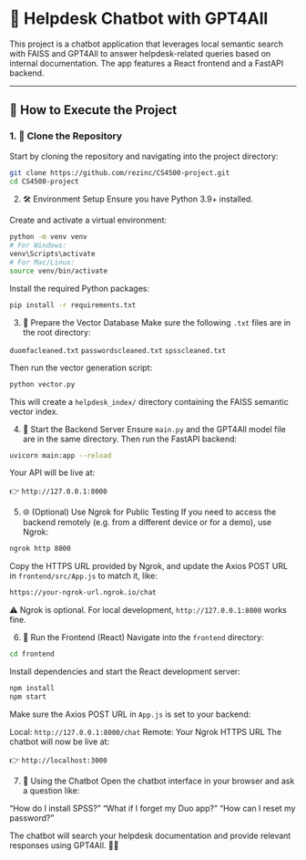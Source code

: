 # 💬 Helpdesk Chatbot with GPT4All

This project is a chatbot application that leverages local semantic search with FAISS and GPT4All to answer helpdesk-related queries based on internal documentation. The app features a React frontend and a FastAPI backend.

---

## 🚀 How to Execute the Project

### 1. 🔄 Clone the Repository

Start by cloning the repository and navigating into the project directory:

```bash
git clone https://github.com/rezinc/CS4500-project.git
cd CS4500-project
```

2. 🛠️ Environment Setup
Ensure you have Python 3.9+ installed.

Create and activate a virtual environment:

```bash
python -m venv venv
# For Windows:
venv\Scripts\activate
# For Mac/Linux:
source venv/bin/activate
```
Install the required Python packages:

```bash
pip install -r requirements.txt
```
3. 🧠 Prepare the Vector Database
Make sure the following `.txt` files are in the root directory:

`duomfacleaned.txt`
`passwordscleaned.txt`
`spsscleaned.txt`

Then run the vector generation script:

```bash
python vector.py
```
This will create a `helpdesk_index/` directory containing the FAISS semantic vector index.

4. 🚦 Start the Backend Server
Ensure `main.py` and the GPT4All model file are in the same directory. Then run the FastAPI backend:

```bash
uvicorn main:app --reload
```
Your API will be live at:

👉 `http://127.0.0.1:8000`

5. 🌐 (Optional) Use Ngrok for Public Testing
If you need to access the backend remotely (e.g. from a different device or for a demo), use Ngrok:

```bash
ngrok http 8000
```
Copy the HTTPS URL provided by Ngrok, and update the Axios POST URL in `frontend/src/App.js` to match it, like:

```bash
https://your-ngrok-url.ngrok.io/chat
```
⚠️ Ngrok is optional. For local development, `http://127.0.0.1:8000` works fine.

6. 🎨 Run the Frontend (React)
Navigate into the `frontend` directory:

```bash
cd frontend
```

Install dependencies and start the React development server:

```bash
npm install
npm start
```
Make sure the Axios POST URL in `App.js` is set to your backend:

Local: `http://127.0.0.1:8000/chat`
Remote: Your Ngrok HTTPS URL
The chatbot will now be live at:

👉 `http://localhost:3000`

7. 🤖 Using the Chatbot
Open the chatbot interface in your browser and ask a question like:

“How do I install SPSS?”
“What if I forget my Duo app?”
“How can I reset my password?”

The chatbot will search your helpdesk documentation and provide relevant responses using GPT4All. 🧠💬
